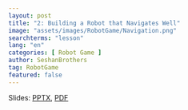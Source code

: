 ```yaml
---
layout: post
title: "2: Building a Robot that Navigates Well"
image: "assets/images/RobotGame/Navigation.png"
searchterms: "lesson"
lang: "en"
categories: [ Robot Game ]
author: SeshanBrothers
tag: RobotGame
featured: false
---
```




Slides: <a href="/translations/en-us/RobotGame/RobotforNavigation.pptx">PPTX</a>, <a href="/translations/en-us/RobotGame/RobotforNavigation.pdf">PDF </a>
